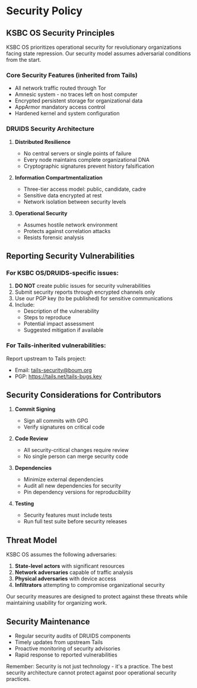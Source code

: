 # Security Policy

## KSBC OS Security Principles

KSBC OS prioritizes operational security for revolutionary organizations facing state repression. Our security model assumes adversarial conditions from the start.

### Core Security Features (inherited from Tails)

- All network traffic routed through Tor
- Amnesic system - no traces left on host computer
- Encrypted persistent storage for organizational data
- AppArmor mandatory access control
- Hardened kernel and system configuration

### DRUIDS Security Architecture

1. **Distributed Resilience**
   - No central servers or single points of failure
   - Every node maintains complete organizational DNA
   - Cryptographic signatures prevent history falsification

2. **Information Compartmentalization**
   - Three-tier access model: public, candidate, cadre
   - Sensitive data encrypted at rest
   - Network isolation between security levels

3. **Operational Security**
   - Assumes hostile network environment
   - Protects against correlation attacks
   - Resists forensic analysis

## Reporting Security Vulnerabilities

### For KSBC OS/DRUIDS-specific issues:

1. **DO NOT** create public issues for security vulnerabilities
2. Submit security reports through encrypted channels only
3. Use our PGP key (to be published) for sensitive communications
4. Include:
   - Description of the vulnerability
   - Steps to reproduce
   - Potential impact assessment
   - Suggested mitigation if available

### For Tails-inherited vulnerabilities:

Report upstream to Tails project:
- Email: tails-security@boum.org
- PGP: https://tails.net/tails-bugs.key

## Security Considerations for Contributors

1. **Commit Signing**
   - Sign all commits with GPG
   - Verify signatures on critical code

2. **Code Review**
   - All security-critical changes require review
   - No single person can merge security code

3. **Dependencies**
   - Minimize external dependencies
   - Audit all new dependencies for security
   - Pin dependency versions for reproducibility

4. **Testing**
   - Security features must include tests
   - Run full test suite before security releases

## Threat Model

KSBC OS assumes the following adversaries:

1. **State-level actors** with significant resources
2. **Network adversaries** capable of traffic analysis
3. **Physical adversaries** with device access
4. **Infiltrators** attempting to compromise organizational security

Our security measures are designed to protect against these threats while maintaining usability for organizing work.

## Security Maintenance

- Regular security audits of DRUIDS components
- Timely updates from upstream Tails
- Proactive monitoring of security advisories
- Rapid response to reported vulnerabilities

Remember: Security is not just technology - it's a practice. The best security architecture cannot protect against poor operational security practices.